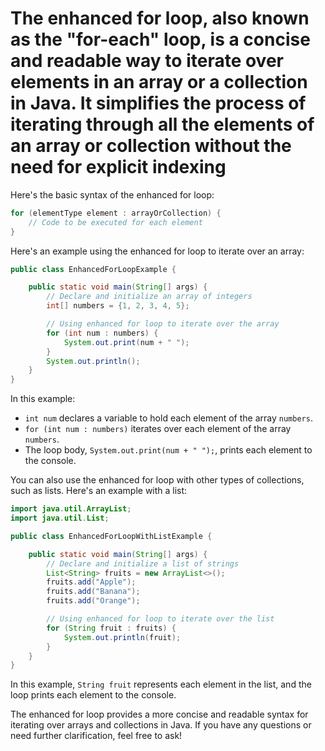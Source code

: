 # The enhanced for loop, also known as the "for-each" loop, is a concise and readable way to iterate over elements in an array or a collection in Java. It simplifies the process of iterating through all the elements of an array or collection without the need for explicit indexing

Here's the basic syntax of the enhanced for loop:

```java
for (elementType element : arrayOrCollection) {
    // Code to be executed for each element
}
```

Here's an example using the enhanced for loop to iterate over an array:

```java
public class EnhancedForLoopExample {

    public static void main(String[] args) {
        // Declare and initialize an array of integers
        int[] numbers = {1, 2, 3, 4, 5};

        // Using enhanced for loop to iterate over the array
        for (int num : numbers) {
            System.out.print(num + " ");
        }
        System.out.println();
    }
}
```

In this example:

- `int num` declares a variable to hold each element of the array `numbers`.
- `for (int num : numbers)` iterates over each element of the array `numbers`.
- The loop body, `System.out.print(num + " ");`, prints each element to the console.

You can also use the enhanced for loop with other types of collections, such as lists. Here's an example with a list:

```java
import java.util.ArrayList;
import java.util.List;

public class EnhancedForLoopWithListExample {

    public static void main(String[] args) {
        // Declare and initialize a list of strings
        List<String> fruits = new ArrayList<>();
        fruits.add("Apple");
        fruits.add("Banana");
        fruits.add("Orange");

        // Using enhanced for loop to iterate over the list
        for (String fruit : fruits) {
            System.out.println(fruit);
        }
    }
}
```

In this example, `String fruit` represents each element in the list, and the loop prints each element to the console.

The enhanced for loop provides a more concise and readable syntax for iterating over arrays and collections in Java. If you have any questions or need further clarification, feel free to ask!
